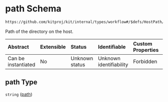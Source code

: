 # path Schema

```txt
https://github.com/kitproj/kit/internal/types/workflow#/$defs/HostPath/properties/path
```

Path of the directory on the host.

| Abstract            | Extensible | Status         | Identifiable            | Custom Properties | Additional Properties | Access Restrictions | Defined In                                                                      |
| :------------------ | :--------- | :------------- | :---------------------- | :---------------- | :-------------------- | :------------------ | :------------------------------------------------------------------------------ |
| Can be instantiated | No         | Unknown status | Unknown identifiability | Forbidden         | Allowed               | none                | [workflow.schema.json\*](../../out/workflow.schema.json "open original schema") |

## path Type

`string` ([path](workflow-defs-hostpath-properties-path.md))
